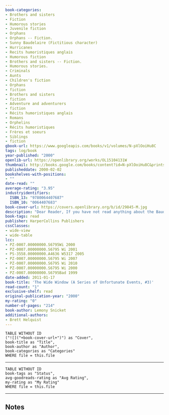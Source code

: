 ```yaml
---
book-categories:
- Brothers and sisters
- Fiction
- Humorous stories
- Juvenile fiction
- Orphans
- Orphans -- Fiction.
- Sunny Baudelaire (Fictitious character)
- Hurricanes
- Recits humoristiques anglais
- Humorous fiction
- Brothers and sisters -- Fiction.
- Humorous stories.
- Criminals
- Aunts
- Children's fiction
- Orphans
- fiction
- Brothers and sisters
- fiction
- Adventure and adventurers
- fiction
- Récits humoristiques anglais
- Romans
- Orphelins
- Récits humoristiques
- Frères et soeurs
- Siblings
- fiction
gbook-url: https://www.googleapis.com/books/v1/volumes/N-pXlOoiHu8C
tags: log/book
year-published: "2000"
openlib-url: https://openlibrary.org/works/OL15104131W
thumbnail: http://books.google.com/books/content?id=N-pXlOoiHu8C&printsec=frontcover&img=1&zoom=1&edge=curl&source=gbs_api
publisheddate: 2000-02-02
bookshelves-with-positions:
- ""
date-read: ""
average-rating: "3.95"
industryidentifiers:
  ISBN_13: "9780064407687"
  ISBN_10: "0064407683"
book-cover-url: https://covers.openlibrary.org/b/id/29845-M.jpg
description: "Dear Reader, If you have not read anything about the Baudelaire orphans, then before you read even one more sentence, you should know this: Violet, Klaus, and Sunny are kindhearted and quick-witted, but their lives, I am sorry to say, are filled with bad luck and misery. All of the stories about these three children are unhappy and wretched, and this one may be the worst of them all.If you haven't got the stomach for a story that includes a hurricane, a signalling device, hungry leeches, cold cucumber soup, a horrible villain, and a doll named Pretty Penny, then this book will probably fill you with despair.I will continue to record these tragic tales, for that is what I do. You, however, should decide for yourself whether you can possibly endure this miserable story. With all due respect, Lemony Snicket"
book-tags: read
publisher: HarperCollins Publishers
cssClasses:
- wide-view
- wide-table
lcc:
- PZ-0007.00000000.S6795Wi 2000
- PZ-0007.00000000.S6795 Wi 2001
- PS-3558.00000000.A4636 W5317 2005
- PZ-0007.00000000.S6795 Wi 2007
- PZ-0007.00000000.S6795 Wi 2010
- PZ-0007.00000000.S6795 Wi 2000
- PZ-0007.00000000.S6795Bad 1999
date-added: 2011-01-17
book-title: 'The Wide Window (A Series of Unfortunate Events, #3)'
read-count: "1"
exclusive-shelf: read
original-publication-year: "2000"
my-rating: "0"
number-of-pages: "214"
book-author: Lemony Snicket
additional-authors:
- Brett Helquist
---
```


```dataview
TABLE WITHOUT ID
("![]("+book-cover-url+")") as "Cover",
book-title as "Title",
book-author as "Author",
book-categories as "Categories"
WHERE file = this.file
```
---
```dataview
TABLE WITHOUT ID
book-tags as "Status",
avg-goodreads-rating as "Avg Rating",
my-rating as "My Rating"
WHERE file = this.file
```
---
## Notes


